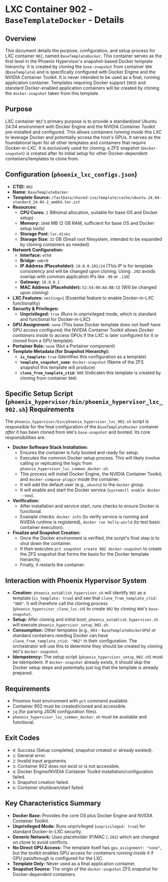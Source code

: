# LXC Container 902 - `BaseTemplateDocker` - Details

## Overview

This document details the purpose, configuration, and setup process for LXC container `902`, named `BaseTemplateDocker`. This container serves as the first level in the Phoenix Hypervisor's snapshot-based Docker template hierarchy. It is created by cloning the `base-snapshot` from container `900` (`BaseTemplate`) and is specifically configured with Docker Engine and the NVIDIA Container Toolkit. It is never intended to be used as a final, running application container. Templates requiring Docker support (`903`) and standard Docker-enabled application containers will be created by cloning the `docker-snapshot` taken from this template.

## Purpose

LXC container `902`'s primary purpose is to provide a standardized Ubuntu 24.04 environment with Docker Engine and the NVIDIA Container Toolkit pre-installed and configured. This allows containers *running inside this LXC* to leverage Docker and potentially access the host's GPUs. It serves as the foundational layer for all other templates and containers that require Docker-in-LXC. It is exclusively used for cloning; a ZFS snapshot (`docker-snapshot`) is created after its initial setup for other Docker-dependent containers/templates to clone from.

## Configuration (`phoenix_lxc_configs.json`)

*   **CTID:** `902`
*   **Name:** `BaseTemplateDocker`
*   **Template Source:** `/fastData/shared-iso/template/cache/ubuntu-24.04-standard_24.04-2_amd64.tar.zst`
*   **Resources:**
    *   **CPU Cores:** `2` (Minimal allocation, suitable for base OS and Docker setup)
    *   **Memory:** `2048` MB (2 GB RAM, sufficient for base OS and Docker setup tools)
    *   **Storage Pool:** `lxc-disks`
    *   **Storage Size:** `32` GB (Small root filesystem, intended to be expanded by cloning containers as needed)
*   **Network Configuration:**
    *   **Interface:** `eth0`
    *   **Bridge:** `vmbr0`
    *   **IP Address (Placeholder):** `10.0.0.202/24` (This IP is for template consistency and will be changed upon cloning. Using `.202` avoids overlap with common application IPs like `.99` or `.110`)
    *   **Gateway:** `10.0.0.1`
    *   **MAC Address (Placeholder):** `52:54:00:AA:BB:CE` (Will be changed upon cloning)
*   **LXC Features:** `nesting=1` (Essential feature to enable Docker-in-LXC functionality)
*   **Security & Privileges:**
    *   **Unprivileged:** `true` (Runs in unprivileged mode, which is standard and functional for Docker-in-LXC)
*   **GPU Assignment:** `none` (This base Docker template does not itself have GPU access configured; the NVIDIA Container Toolkit allows *Docker containers inside* to access GPUs if the LXC is later configured for it or cloned from a GPU template).
*   **Portainer Role:** `none` (Not a Portainer component)
*   **Template Metadata (for Snapshot Hierarchy):**
    *   **`is_template`:** `true` (Identifies this configuration as a template)
    *   **`template_snapshot_name`:** `docker-snapshot` (Name of the ZFS snapshot this template will produce)
    *   **`clone_from_template_ctid`:** `900` (Indicates this template is created by cloning from container `900`)

## Specific Setup Script (`phoenix_hypervisor/bin/phoenix_hypervisor_lxc_902.sh`) Requirements

The `phoenix_hypervisor/bin/phoenix_hypervisor_lxc_902.sh` script is responsible for the final configuration of the `BaseTemplateDocker` container *after* it has been cloned from `900`'s `base-snapshot` and booted. Its core responsibilities are:

*   **Docker Software Stack Installation:**
    *   Ensures the container is fully booted and ready for setup.
    *   Executes the common Docker setup process. This will likely involve calling or replicating the logic from `phoenix_hypervisor_lxc_common_docker.sh`.
    *   This process will install Docker Engine, the NVIDIA Container Toolkit, and `docker-compose-plugin` inside the container.
    *   It will add the default user (e.g., `ubuntu`) to the `docker` group.
    *   It will enable and start the Docker service (`systemctl enable docker --now`).
*   **Verification:**
    *   After installation and service start, runs checks to ensure Docker is functional.
    *   Example checks: `docker info` (to verify service is running and NVIDIA runtime is registered), `docker run hello-world` (to test basic container execution).
*   **Finalize and Snapshot Creation:**
    *   Once the Docker environment is verified, the script's final step is to shut down the container.
    *   It then executes `pct snapshot create 902 docker-snapshot` to create the ZFS snapshot that forms the basis for the Docker template hierarchy.
    *   Finally, it restarts the container.

## Interaction with Phoenix Hypervisor System

*   **Creation:** `phoenix_establish_hypervisor.sh` will identify `902` as a template (`is_template: true`) and see that `clone_from_template_ctid: "900"`. It will therefore call the cloning process (`phoenix_hypervisor_clone_lxc.sh`) to create `902` by cloning `900`'s `base-snapshot`.
*   **Setup:** After cloning and initial boot, `phoenix_establish_hypervisor.sh` will execute `phoenix_hypervisor_setup_902.sh`.
*   **Consumption:** Other templates (e.g., `903` - `BaseTemplateDockerGPU`) or standard containers needing Docker can have `clone_from_template_ctid: "902"` in their configuration. The orchestrator will use this to determine they should be created by cloning `902`'s `docker-snapshot`.
*   **Idempotency:** The setup script (`phoenix_hypervisor_setup_902.sh`) must be idempotent. If `docker-snapshot` already exists, it should skip the Docker setup steps and potentially just log that the template is already prepared.

## Requirements

*   Proxmox host environment with `pct` command available.
*   Container 902 must be created/cloned and accessible.
*   `jq` (for parsing JSON configuration files).
*   `phoenix_hypervisor_lxc_common_docker.sh` must be available and functional.

## Exit Codes

*   `0`: Success (Setup completed, snapshot created or already existed).
*   `1`: General error.
*   `2`: Invalid input arguments.
*   `3`: Container 902 does not exist or is not accessible.
*   `4`: Docker Engine/NVIDIA Container Toolkit installation/configuration failed.
*   `5`: Snapshot creation failed.
*   `6`: Container shutdown/start failed.

## Key Characteristics Summary

*   **Docker Base:** Provides the core OS plus Docker Engine and NVIDIA Container Toolkit.
*   **Unprivileged Mode:** Runs unprivileged (`unprivileged: true`) for standard Docker-in-LXC security.
*   **Generic Network:** Uses placeholder IP/MAC (`.202`) which are changed on clone to avoid conflicts.
*   **No Direct GPU Access:** The template itself has `gpu_assignment: "none"`, but the toolkit enables GPU access for *containers running inside it* if GPU passthrough is configured for the LXC.
*   **Template Only:** Never used as a final application container.
*   **Snapshot Source:** The origin of the `docker-snapshot` ZFS snapshot for Docker-dependent containers.